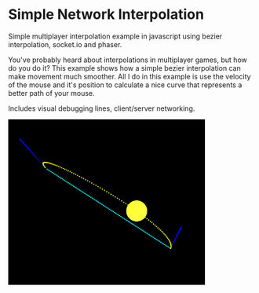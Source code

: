 # Simple Network Interpolation
Simple multiplayer interpolation example in javascript using bezier interpolation, socket.io and phaser.

You've probably heard about interpolations in multiplayer games, but how do you do it?
This example shows how a simple bezier interpolation can make movement much smoother.
All I do in this example is use the velocity of the mouse and it's position to calculate a nice curve that represents a better path of your mouse.

Includes visual debugging lines, client/server networking.

![Screenshot](/img/screencap.png?raw=true "Screenshot")
